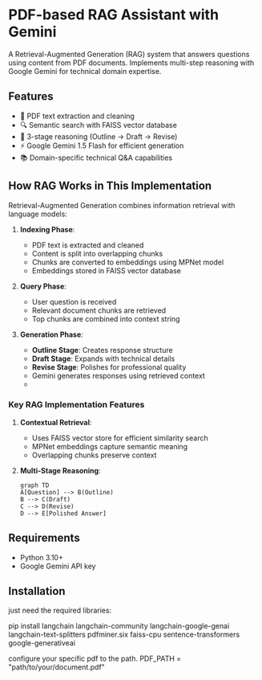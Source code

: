 # PDF-based RAG Assistant with Gemini



A Retrieval-Augmented Generation (RAG) system that answers questions using content from PDF documents. Implements multi-step reasoning with Google Gemini for technical domain expertise.

## Features

- 📄 PDF text extraction and cleaning
- 🔍 Semantic search with FAISS vector database
- 🧠 3-stage reasoning (Outline → Draft → Revise)
- ⚡ Google Gemini 1.5 Flash for efficient generation
- 📚 Domain-specific technical Q&A capabilities

## How RAG Works in This Implementation

Retrieval-Augmented Generation combines information retrieval with language models:

1. **Indexing Phase**:
   - PDF text is extracted and cleaned
   - Content is split into overlapping chunks
   - Chunks are converted to embeddings using MPNet model
   - Embeddings stored in FAISS vector database

2. **Query Phase**:
   - User question is received
   - Relevant document chunks are retrieved
   - Top chunks are combined into context string

3. **Generation Phase**:
   - **Outline Stage**: Creates response structure
   - **Draft Stage**: Expands with technical details
   - **Revise Stage**: Polishes for professional quality
   - Gemini generates responses using retrieved context
   - 
### Key RAG Implementation Features

1. **Contextual Retrieval**:
   - Uses FAISS vector store for efficient similarity search
   - MPNet embeddings capture semantic meaning
   - Overlapping chunks preserve context

2. **Multi-Stage Reasoning**:
   ```mermaid
   graph TD
   A[Question] --> B(Outline)
   B --> C(Draft)
   C --> D(Revise)
   D --> E[Polished Answer]
## Requirements

- Python 3.10+
- Google Gemini API key

## Installation
just need the required libraries: 

pip install langchain
langchain-community
langchain-google-genai
langchain-text-splitters
pdfminer.six
faiss-cpu
sentence-transformers
google-generativeai

configure your specific pdf to the path. PDF_PATH = "path/to/your/document.pdf"



